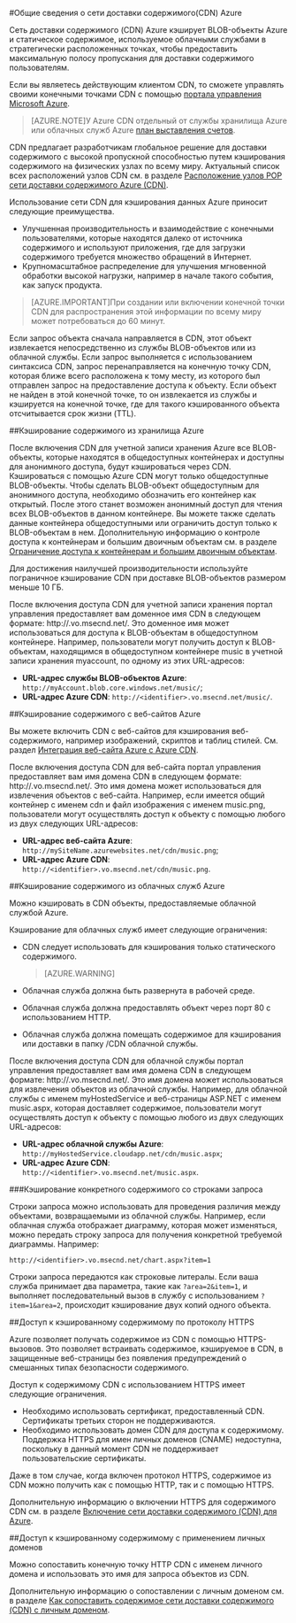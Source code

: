 <properties 
	pageTitle="Обзор Azure CDN" 
	description="Узнайте, что собой представляет сеть доставки содержимого (CDN) Azure и как ее использовать для доставки больших объемов содержимого посредством кэширования BLOB-объектов и статического содержимого." 
	services="cdn" 
	documentationCenter=".NET" 
	authors="zhangmanling" 
	manager="dwrede" 
	editor=""/>

<tags 
	ms.service="cdn" 
	ms.workload="tbd" 
	ms.tgt_pltfrm="na" 
	ms.devlang="na" 
	ms.topic="article" 
	ms.date="05/26/2015" 
	ms.author="mazha"/>

#Общие сведения о сети доставки содержимого(CDN) Azure

Сеть доставки содержимого (CDN) Azure кэширует BLOB-объекты Azure и статическое содержимое, используемое облачными службами в стратегически расположенных точках, чтобы предоставить максимальную полосу пропускания для доставки содержимого пользователям.

Если вы являетесь действующим клиентом CDN, то сможете управлять своими конечными точками CDN с помощью [портала управления Microsoft Azure](https://manage.windowsazure.com).


>[AZURE.NOTE]У Azure CDN отдельный от службы хранилища Azure или облачных служб Azure [план выставления счетов](http://www.microsoft.com/windowsazure/pricing/).
 

CDN предлагает разработчикам глобальное решение для доставки содержимого с высокой пропускной способностью путем кэширования содержимого на физических узлах по всему миру. Актуальный список всех расположений узлов CDN см. в разделе [Расположение узлов POP сети доставки содержимого Azure (CDN)](http://msdn.microsoft.com/library/azure/gg680302.aspx).

Использование сети CDN для кэширования данных Azure приносит следующие преимущества.

- Улучшенная производительность и взаимодействие с конечными пользователями, которые находятся далеко от источника содержимого и используют приложения, где для загрузки содержимого требуется множество обращений в Интернет.
- Крупномасштабное распределение для улучшения мгновенной обработки высокой нагрузки, например в начале такого события, как запуск продукта. 


>[AZURE.IMPORTANT]При создании или включении конечной точки CDN для распространения этой информации по всему миру может потребоваться до 60 минут.
 
Если запрос объекта сначала направляется в CDN, этот объект извлекается непосредственно из службы BLOB-объектов или из облачной службы. Если запрос выполняется с использованием синтаксиса CDN, запрос перенаправляется на конечную точку CDN, которая ближе всего расположена к тому месту, из которого был отправлен запрос на предоставление доступа к объекту. Если объект не найден в этой конечной точке, то он извлекается из службы и кэшируется на конечной точке, где для такого кэшированного объекта отсчитывается срок жизни (TTL).
 
##Кэширование содержимого из хранилища Azure

После включения CDN для учетной записи хранения Azure все BLOB-объекты, которые находятся в общедоступных контейнерах и доступны для анонимного доступа, будут кэшироваться через CDN. Кэшироваться с помощью Azure CDN могут только общедоступные BLOB-объекты. Чтобы сделать BLOB-объект общедоступным для анонимного доступа, необходимо обозначить его контейнер как открытый. После этого станет возможен анонимный доступ для чтения всех BLOB-объектов в данном контейнере. Вы можете также сделать данные контейнера общедоступными или ограничить доступ только к BLOB-объектам в нем. Дополнительную информацию о контроле доступа к контейнерам и большим двоичным объектам см. в разделе [Ограничение доступа к контейнерам и большим двоичным объектам](http://msdn.microsoft.com/library/azure/dd179354.aspx).

Для достижения наилучшей производительности используйте пограничное кэширование CDN при доставке BLOB-объектов размером меньше 10 ГБ.

После включения доступа CDN для учетной записи хранения портал управления предоставляет вам доменное имя CDN в следующем формате: http://<identifier>.vo.msecnd.net/. Это доменное имя может использоваться для доступа к BLOB-объектам в общедоступном контейнере. Например, пользователи могут получить доступ к BLOB-объектам, находящимся в общедоступном контейнере music в учетной записи хранения myaccount, по одному из этих URL-адресов:

- **URL-адрес службы BLOB-объектов Azure**: `http://myAccount.blob.core.windows.net/music/`; 
- **URL-адрес Azure CDN**: `http://<identifier>.vo.msecnd.net/music/`. 

##Кэширование содержимого с веб-сайтов Azure

Вы можете включить CDN с веб-сайтов для кэширования веб-содержимого, например изображений, скриптов и таблиц стилей. См. раздел [Интеграция веб-сайта Azure с Azure CDN](../cdn-websites-with-cdn.md).

После включения доступа CDN для веб-сайта портал управления предоставляет вам имя домена CDN в следующем формате: http://<identifier>.vo.msecnd.net/. Это имя домена может использоваться для извлечения объектов с веб-сайта. Например, если имеется общий контейнер с именем cdn и файл изображения с именем music.png, пользователи могут осуществлять доступ к объекту с помощью любого из двух следующих URL-адресов:

- **URL-адрес веб-сайта Azure**: `http://mySiteName.azurewebsites.net/cdn/music.png`; 
- **URL-адрес Azure CDN**: `http://<identifier>.vo.msecnd.net/cdn/music.png`.
 
##Кэширование содержимого из облачных служб Azure

Можно кэшировать в CDN объекты, предоставляемые облачной службой Azure.

Кэширование для облачных служб имеет следующие ограничения:


- CDN следует использовать для кэширования только статического содержимого.

	>[AZURE.WARNING]
- Облачная служба должна быть развернута в рабочей среде.
- Облачная служба должна предоставлять объект через порт 80 с использованием HTTP.
- Облачная служба должна помещать содержимое для кэширования или доставки в папку /CDN облачной службы.

После включения доступа CDN для облачной службы портал управления предоставляет вам имя домена CDN в следующем формате: http://<identifier>.vo.msecnd.net/. Это имя домена может использоваться для извлечения объектов из облачной службы. Например, для облачной службы с именем myHostedService и веб-страницы ASP.NET с именем music.aspx, которая доставляет содержимое, пользователи могут осуществлять доступ к объекту с помощью любого из двух следующих URL-адресов:


- **URL-адрес облачной службы Azure**: `http://myHostedService.cloudapp.net/cdn/music.aspx`; 
- **URL-адрес Azure CDN**: `http://<identifier>.vo.msecnd.net/music.aspx`. 


###Кэширование конкретного содержимого со строками запроса

Строки запроса можно использовать для проведения различия между объектами, возвращаемыми из облачной службы. Например, если облачная служба отображает диаграмму, которая может изменяться, можно передать строку запроса для получения конкретной требуемой диаграммы. Например:

`http://<identifier>.vo.msecnd.net/chart.aspx?item=1`

Строки запроса передаются как строковые литералы. Если ваша служба принимает два параметра, такие как `?area=2&item=1`, и выполняет последовательный вызов в службу с использованием `?item=1&area=2`, происходит кэширование двух копий одного объекта.
 

##Доступ к кэшированному содержимому по протоколу HTTPS


Azure позволяет получать содержимое из CDN с помощью HTTPS-вызовов. Это позволяет встраивать содержимое, кэшируемое в CDN, в защищенные веб-страницы без появления предупреждений о смешанных типах безопасности содержимого.

Доступ к содержимому CDN с использованием HTTPS имеет следующие ограничения.


- Необходимо использовать сертификат, предоставленный CDN. Сертификаты третьих сторон не поддерживаются.
- Необходимо использовать домен CDN для доступа к содержимому. Поддержка HTTPS для имен личных доменов (CNAME) недоступна, поскольку в данный момент CDN не поддерживает пользовательские сертификаты.



Даже в том случае, когда включен протокол HTTPS, содержимое из CDN можно получить как с помощью HTTP, так и с помощью HTTPS.

Дополнительную информацию о включении HTTPS для содержимого CDN см. в разделе [Включение сети доставки содержимого (CDN) для Azure](http://msdn.microsoft.com/library/azure/gg680301.aspx).


##Доступ к кэшированному содержимому с применением личных доменов

Можно сопоставить конечную точку HTTP CDN с именем личного домена и использовать это имя для запроса объектов из CDN.

Дополнительную информацию о сопоставлении с личным доменом см. в разделе [Как сопоставить содержимое сети доставки содержимого (CDN) с личным доменом](http://msdn.microsoft.com/library/azure/gg680307.aspx).

 

<!---HONumber=July15_HO4-->